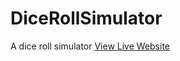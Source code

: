 # DiceRollSimulator
A dice roll simulator 
<a href="https://main--diceroll-simulator.netlify.app/"> View Live Website</a>
